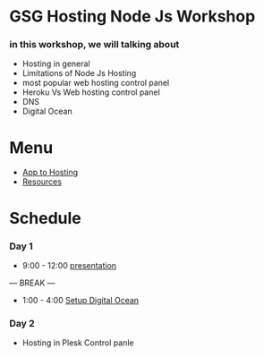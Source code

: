 # GSG Hosting Node Js Workshop

### in this workshop, we will talking about
- Hosting in general
- Limitations of Node Js Hosting
- most popular web hosting control panel
- Heroku Vs Web hosting control panel
- DNS
- Digital Ocean 



# Menu

- [App to Hosting]()
- [Resources](https://github.com/YakoobHammouri/GSG-hosting-node-js-workshop/blob/main/Resources.md)

# Schedule
### Day 1
- 9:00 - 12:00 
[presentation](https://docs.google.com/presentation/d/1Z4oWdHEXjKVxzwnjjbaMHAAl1WLQ_1tEZQyv3MsU2gY/edit#slide=id.ga1c93baa73_2_82)

— BREAK —
- 1:00 - 4:00
[Setup Digital Ocean](https://github.com/YakoobHammouri/GSG-hosting-node-js-workshop/blob/main/SetupDigitalOcean.md)

### Day 2
- Hosting in Plesk Control panle
